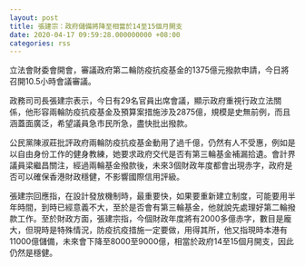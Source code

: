 ```yaml
---
layout: post
title: 張建宗：政府儲備將降至相當於14至15個月開支
date: 2020-04-17 09:59:28.000000000 +08:00
categories: rss
---
```


立法會財委會開會，審議政府第二輪防疫抗疫基金的1375億元撥款申請，今日將召開10.5小時會議審議。

政務司司長張建宗表示，今日有29名官員出席會議，顯示政府重視行政立法關係，他形容兩輪防疫抗疫基金及預算案措施涉及2875億，規模是史無前例，而且涵蓋面廣泛，希望議員急市民所急，盡快批出撥款。

公民黨陳淑莊批評政府兩輪防疫抗疫基金動用了過千億，仍然有人不受惠，例如是以自由身份工作的健身教練，她要求政府交代是否有第三輪基金補漏拾遺。會計界議員梁繼昌關注，經過兩輪基金撥款後，未來3個財政年度都會出現赤字，政府是否可以確保香港財政穩健，不影響國際信用評級。

張建宗回應指，在設計發放機制時，最重要快，如果要重新建立制度，可能要用半年時間，到時已經意義不大，至於是否會有第三輪基金，他就說先處理好第二輪撥款工作。至於財政方面，張建宗指，今個財政年度將有2000多億赤字，數目是龐大，但現時是特殊情況，防疫抗疫措施一定要做，用得其所，他又指現時本港有11000億儲備，未來會下降至8000至9000億，相當於政府14至15個月開支，因此仍然是穩健。
